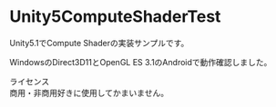 # Unity5ComputeShaderTest  
Unity5.1でCompute Shaderの実装サンプルです。  
  
WindowsのDirect3D11とOpenGL ES 3.1のAndroidで動作確認しました。  
  
ライセンス  
商用・非商用好きに使用してかまいません。
